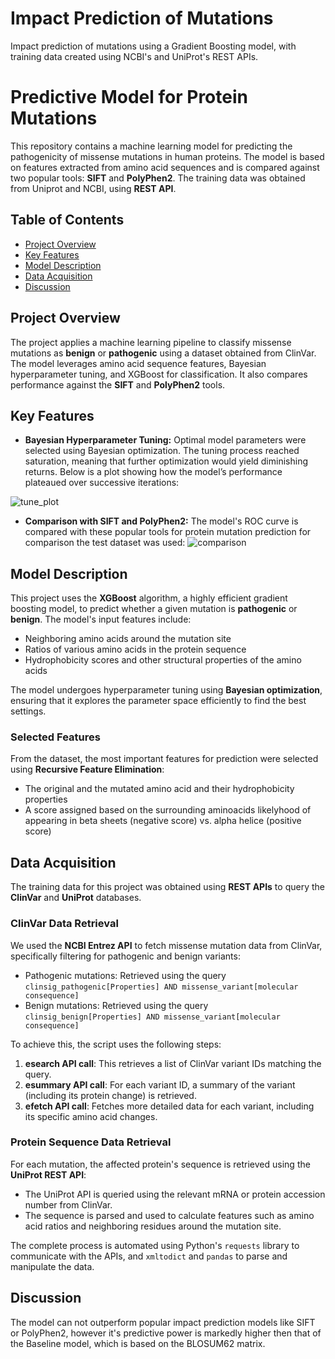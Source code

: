 # Impact Prediction of Mutations
Impact prediction of mutations using a Gradient Boosting model, with training data created using NCBI's and UniProt's REST APIs.

# Predictive Model for Protein Mutations

This repository contains a machine learning model for predicting the pathogenicity of missense mutations in human proteins. The model is based on features extracted from amino acid sequences and is compared against two popular tools: **SIFT** and **PolyPhen2**. The training data was obtained from Uniprot and NCBI, using **REST API**.

## Table of Contents
- [Project Overview](#project-overview)
- [Key Features](#key-features)
- [Model Description](#model-description)
- [Data Acquisition](#data-acquisition)
- [Discussion](#discussion)

## Project Overview
The project applies a machine learning pipeline to classify missense mutations as **benign** or **pathogenic** using a dataset obtained from ClinVar. The model leverages amino acid sequence features, Bayesian hyperparameter tuning, and XGBoost for classification. It also compares performance against the **SIFT** and **PolyPhen2** tools.

## Key Features
- **Bayesian Hyperparameter Tuning:** Optimal model parameters were selected using Bayesian optimization. The tuning process reached saturation, meaning that further optimization would yield diminishing returns. Below is a plot showing how the model’s performance plateaued over successive iterations:

![tune_plot](https://github.com/user-attachments/assets/0728b69c-53c2-47a5-9ae1-f87866dcd543)




- **Comparison with SIFT and PolyPhen2:** The model's ROC curve is compared with these popular tools for protein mutation prediction for comparison the test dataset was used:
![comparison](https://github.com/user-attachments/assets/c3bbdf23-2058-4800-a2be-93e003b64bc4)


## Model Description
This project uses the **XGBoost** algorithm, a highly efficient gradient boosting model, to predict whether a given mutation is **pathogenic** or **benign**. The model's input features include:
- Neighboring amino acids around the mutation site
- Ratios of various amino acids in the protein sequence
- Hydrophobicity scores and other structural properties of the amino acids

The model undergoes hyperparameter tuning using **Bayesian optimization**, ensuring that it explores the parameter space efficiently to find the best settings.

### Selected Features
From the dataset, the most important features for prediction were selected using **Recursive Feature Elimination**:
- The original and the mutated amino acid and their hydrophobicity properties
- A score assigned based on the surrounding aminoacids likelyhood of appearing in beta sheets (negative score) vs. alpha helice (positive score)


## Data Acquisition
The training data for this project was obtained using **REST APIs** to query the **ClinVar** and **UniProt** databases.

### ClinVar Data Retrieval
We used the **NCBI Entrez API** to fetch missense mutation data from ClinVar, specifically filtering for pathogenic and benign variants:
- Pathogenic mutations: Retrieved using the query `clinsig_pathogenic[Properties] AND missense_variant[molecular consequence]`
- Benign mutations: Retrieved using the query `clinsig_benign[Properties] AND missense_variant[molecular consequence]`

To achieve this, the script uses the following steps:
1. **esearch API call**: This retrieves a list of ClinVar variant IDs matching the query.
2. **esummary API call**: For each variant ID, a summary of the variant (including its protein change) is retrieved.
3. **efetch API call**: Fetches more detailed data for each variant, including its specific amino acid changes.

### Protein Sequence Data Retrieval
For each mutation, the affected protein's sequence is retrieved using the **UniProt REST API**:
- The UniProt API is queried using the relevant mRNA or protein accession number from ClinVar.
- The sequence is parsed and used to calculate features such as amino acid ratios and neighboring residues around the mutation site.

The complete process is automated using Python's `requests` library to communicate with the APIs, and `xmltodict` and `pandas` to parse and manipulate the data.



## Discussion

The model can not outperform popular impact prediction models like SIFT or PolyPhen2, however it's predictive power is markedly higher then that of the Baseline model, which is based on the BLOSUM62 matrix.

